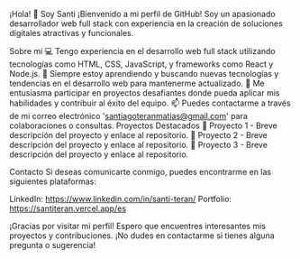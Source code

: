 ¡Hola! 👋 Soy Santi
¡Bienvenido a mi perfil de GitHub! Soy un apasionado desarrollador web full stack con experiencia en la creación de soluciones digitales atractivas y funcionales.

Sobre mí
💻 Tengo experiencia en el desarrollo web full stack utilizando tecnologías como HTML, CSS, JavaScript, y frameworks como React y Node.js.
🌱 Siempre estoy aprendiendo y buscando nuevas tecnologías y tendencias en el desarrollo web para mantenerme actualizado.
👯 Me entusiasma participar en proyectos desafiantes donde pueda aplicar mis habilidades y contribuir al éxito del equipo.
📫 Puedes contactarme a través de mi correo electrónico 'santiagoteranmatias@gmail.com' para colaboraciones o consultas.
Proyectos Destacados
🚀 Proyecto 1 - Breve descripción del proyecto y enlace al repositorio.
🚀 Proyecto 2 - Breve descripción del proyecto y enlace al repositorio.
🚀 Proyecto 3 - Breve descripción del proyecto y enlace al repositorio.

Contacto
Si deseas comunicarte conmigo, puedes encontrarme en las siguientes plataformas:

LinkedIn: https://www.linkedin.com/in/santi-teran/
Portfolio: https://santiteran.vercel.app/es

¡Gracias por visitar mi perfil! Espero que encuentres interesantes mis proyectos y contribuciones. ¡No dudes en contactarme si tienes alguna pregunta o sugerencia!
